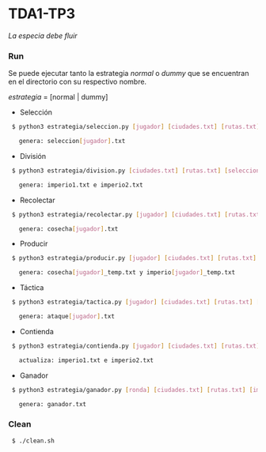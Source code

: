 # TDA1-TP3

_La especia debe fluir_

### Run

Se puede ejecutar tanto la estrategia _normal_ o _dummy_ que se encuentran en el directorio con su respectivo nombre.

_estrategia_ = [normal | dummy]

- Selección

```bash
 $ python3 estrategia/seleccion.py [jugador] [ciudades.txt] [rutas.txt]

   genera: seleccion[jugador].txt 
```

- División

```bash
 $ python3 estrategia/division.py [ciudades.txt] [rutas.txt] [seleccion1.txt] [seleccion2.txt]

   genera: imperio1.txt e imperio2.txt 
```

- Recolectar

```bash
 $ python3 estrategia/recolectar.py [jugador] [ciudades.txt] [rutas.txt] [imperio[i].txt]

   genera: cosecha[jugador].txt 
```

- Producir

```bash
 $ python3 estrategia/producir.py [jugador] [ciudades.txt] [rutas.txt] [imperio1.txt] [cosecha1.txt] [imperio2.txt] [cosecha2.txt]

   genera: cosecha[jugador]_temp.txt y imperio[jugador]_temp.txt
```
- Táctica

```bash
 $ python3 estrategia/tactica.py [jugador] [ciudades.txt] [rutas.txt] [imperio1.txt] [cosecha1.txt] [imperio2.txt] [cosecha2.txt]

   genera: ataque[jugador].txt 
```

- Contienda

```bash
 $ python3 estrategia/contienda.py [jugador] [ciudades.txt] [rutas.txt] [imperio1.txt] [imperio2.txt] [ataque1.txt] [ataque2.txt]

   actualiza: imperio1.txt e imperio2.txt 
```

- Ganador

```bash
 $ python3 estrategia/ganador.py [ronda] [ciudades.txt] [rutas.txt] [imperio1.txt] [cosecha1.txt] [imperio2.txt] [cosecha2.txt]

   genera: ganador.txt
```

### Clean

```bash
 $ ./clean.sh
```
